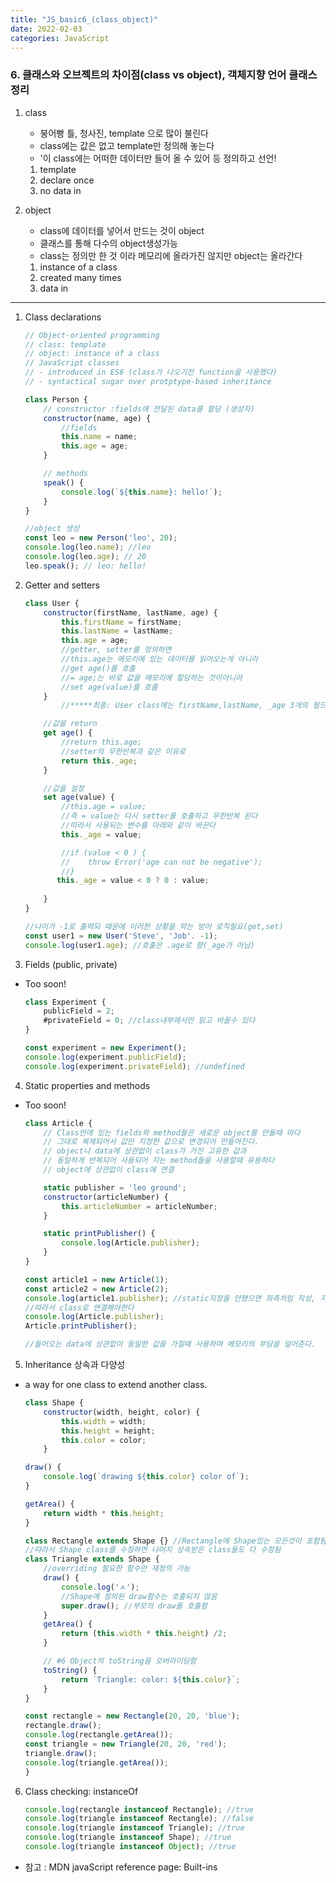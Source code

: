 ```yaml
---
title: "JS_basic6_(class_object)"
date: 2022-02-03 
categories: JavaScript
---
```


### 6. 클래스와 오브젝트의 차이점(class vs object), 객체지향 언어 클래스 정리

1. class
    - 붕어빵 틀, 청사진, template 으로 많이 불린다
    - class에는 값은 없고 template만 정의해 놓는다
    - '이 class에는 어떠한 데이터만 들어 올 수 있어 등 정의하고 선언!
    1. template
    2. declare once
    3. no data in

2. object
    - class에 데이터를 넣어서 만드는 것이 object
    - 클래스를 통해 다수의 object생성가능
    - class는 정의만 한 것 이라 메모리에 올라가진 않지만 object는 올라간다
    1. instance of a class
    2. created many times
    3. data in

- - -

1. Class declarations
    ```javascript
    // Object-oriented programming
    // class: template
    // object: instance of a class
    // JavaScript classes
    // - introduced in ES6 (class가 나오기전 function을 사용했다)
    // - syntactical sugar over protptype-based inheritance
    
    class Person {
        // constructor :fields에 전달된 data를 할당 (생성자)
        constructor(name, age) {
            //fields
            this.name = name;
            this.age = age;
        }

        // methods
        speak() {
            console.log(`${this.name}: hello!`);
        }
    }

    //object 생성
    const leo = new Person('leo', 20);
    console.log(leo.name); //leo
    console.log(leo.age); // 20
    leo.speak(); // leo: hello!
    ```

2. Getter and setters
    ```javascript
    class User {
        constructor(firstName, lastName, age) {
            this.firstName = firstName;
            this.lastName = lastName;
            this.age = age;
            //getter, setter를 정의하면
            //this.age는 메모리에 있는 데이터를 읽어오는게 아니라
            //get age()를 호출
            //= age;는 바로 값을 메모리에 할당하는 것이아니라
            //set age(value)를 호출
        }
            //*****최종: User class에는 firstName,lastName, _age 3개의 필드존재 

        //값을 return
        get age() {
            //return this.age;
            //setter의 무한반복과 같은 이유로
            return this._age;
        }

        //값을 설정
        set age(value) {
            //this.age = value; 
            //즉 = value는 다시 setter를 호출하고 무한반복 된다
            //따라서 사용되는 변수를 아래와 같이 바꾼다
            this._age = value;

            //if (value < 0 ) {
            //    throw Error('age can not be negative');
            //}
           this._age = value < 0 ? 0 : value; 
        
        }
    }

    //나이가 -1로 출력되 때문에 이러한 상황을 막는 방어 로직필요(get,set)
    const user1 = new User('Steve', 'Job'. -1);
    console.log(user1.age); //호출은 .age로 함(_age가 아님)
    ```

3. Fields (public, private)
- Too soon!
    ```javascript
    class Experiment {
        publicField = 2;
        #privateField = 0; //class내부에서만 읽고 바꿀수 있다
    }

    const experiment = new Experiment();
    console.log(experiment.publicField);
    console.log(experiment.privateField); //undefined
    ```

4. Static properties and methods
- Too soon!
    ```javascript
    class Article {
        // Class안에 있는 fields와 method들은 새로운 object를 만들때 마다
        // 그대로 복제되어서 값만 지정한 값으로 변경되어 만들어진다.
        // object나 data에 상관없이 class가 가진 고유한 값과
        // 동일하게 반복되어 사용되어 지는 method들을 사용할때 유용하다
        // object에 상관없이 class에 연결

        static publisher = 'leo ground';
        constructor(articleNumber) {
            this.articleNumber = articleNumber;
        }

        static printPublisher() {
            console.log(Article.publisher);
        } 
    }

    const article1 = new Article(1);
    const article2 = new Article(2);
    console.log(article1.publisher); //static지정을 안했으면 좌측처럼 작성, 지금처럼 static을 선언하면 지금의 출력값은 undefined
    //따라서 class로 연결해야한다
    console.log(Article.publisher);
    Article.printPublisher();

    //들어오는 data에 상관없이 동일한 값을 가질때 사용하며 메모리의 부담을 덜어준다.
    ```

5. Inheritance 상속과 다양성
- a way for one class to extend another class.
    ```javascript
    class Shape {
        constructor(width, height, color) {
            this.width = width;
            this.height = height;
            this.color = color;
        }

    draw() {
        console.log(`drawing ${this.color} color of`);
    }
    
    getArea() {
        return width * this.height;
    }

    class Rectangle extends Shape {} //Rectangle에 Shape있는 모든것이 포함됨
    //따라서 Shape class를 수정하면 나머지 상속받은 class들도 다 수정됨
    class Triangle extends Shape {
        //overriding 필요한 함수만 재정의 가능
        draw() {
            console.log('ㅅ'); 
            //Shape에 정의된 draw함수는 호출되지 않음
            super.draw(); //부모의 draw를 호출함
        }
        getArea() {
            return (this.width * this.height) /2;
        }

        // #6 Object의 toString을 오버라이딩함
        toString() {
            return `Triangle: color: ${this.color}`;
        }
    }

    const rectangle = new Rectangle(20, 20, 'blue');
    rectangle.draw();
    console.log(rectangle.getArea());
    const triangle = new Triangle(20, 20, 'red');
    triangle.draw();
    console.log(triangle.getArea());
    }
    ```

6. Class checking: instanceOf
    ```javascript
    console.log(rectangle instanceof Rectangle); //true 
    console.log(triangle instanceof Rectangle); //false
    console.log(triangle instanceof Triangle); //true
    console.log(triangle instanceof Shape); //true
    console.log(triangle instanceof Object); //true
    ```
    
- 참고 : MDN javaScript reference page: Built-ins
